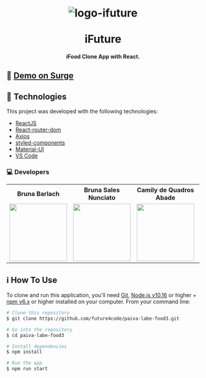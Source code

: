 <h1 align="center">
    <img alt="logo-ifuture" src="https://user-images.githubusercontent.com/75874462/124066199-a0606000-da0e-11eb-9088-c26b76b8a9a7.png" />
    <br><br>
    iFuture
</h1>

<h4 align="center">
  iFood Clone App with React.
</h4>

## :eyes: [Demo on Surge](https://surge.sh/)


## :rocket: Technologies

This project was developed with the following technologies:

-  [ReactJS](https://reactjs.org/)
-  [React-router-dom](https://reactrouter.com/web/guides/quick-start)
-  [Axios](https://github.com/axios/axios)
-  [styled-components](https://www.styled-components.com/)
-  [Material-UI](https://material-ui.com/pt/)
-  [VS Code][vc]

### :computer: Developers
<table>
  <tr>
    <th>Bruna Barlach</th>
        <th>Bruna Sales Nunciato</th>
        <th>Camily de Quadros Abade</th>
    <th>Daniel Ueno</th>
    <th>Renato Marinho de Freitas</th>
    <th>Tiago Pereira de Brito</th>
  </tr>
  <tr>
    <td>
  <img width='150px' height='150px' src='https://ca.slack-edge.com/TLAVDH7C2-U01KL8HNSBV-df1b345a6617-512' >
    </td>
        <td>
  <img width='150px' height='150px' src='https://ca.slack-edge.com/TLAVDH7C2-U01SDSEG6DQ-54efe6892080-512' >
    </td>
        <td>
  <img width='150px' height='150px' src='https://ca.slack-edge.com/TLAVDH7C2-U01SE378D4K-fa88ed3aa01f-512' >
    </td>
     <td>
  <img width='150px' height='150px' src='https://ca.slack-edge.com/TLAVDH7C2-U01SAQ2S9RT-73ecf5dd6ca1-512' >
    </td>
    <td>
  <img width='150px' height='150px' src='https://ca.slack-edge.com/TLAVDH7C2-U01T3LJNPSL-2a067c95b2ec-512' >
    </td>
    <td>
  <img width='150px' height='150px' src='https://ca.slack-edge.com/TLAVDH7C2-U01SSF1L5L1-c0fc76c60bca-512' >
    </td>
  </tr>
<table>

## :information_source: How To Use

To clone and run this application, you'll need [Git](https://git-scm.com), [Node.js v10.16][nodejs] or higher + [npm v6.x][npm] or higher installed on your computer. From your command line:

```bash
# Clone this repository
$ git clone https://github.com/future4code/paiva-labe-food3.git

# Go into the repository
$ cd paiva-labe-food3

# Install dependencies
$ npm install

# Run the app
$ npm run start
```


[nodejs]: https://nodejs.org/
[npm]: https://www.npmjs.com/
[vc]: https://code.visualstudio.com/
[vceditconfig]: https://marketplace.visualstudio.com/items?itemName=EditorConfig.EditorConfig
[vceslint]: https://marketplace.visualstudio.com/items?itemName=dbaeumer.vscode-eslint
